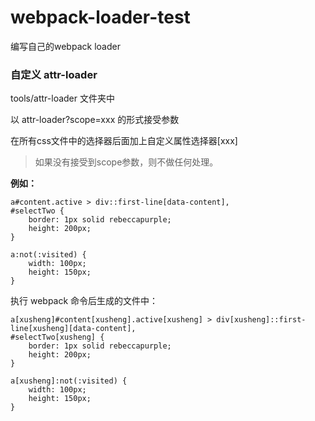 # webpack-loader-test
编写自己的webpack loader

### 自定义 attr-loader
tools/attr-loader 文件夹中

以 attr-loader?scope=xxx 的形式接受参数

在所有css文件中的选择器后面加上自定义属性选择器[xxx]

> 如果没有接受到scope参数，则不做任何处理。

**例如：**
```
a#content.active > div::first-line[data-content],
#selectTwo {
    border: 1px solid rebeccapurple;
    height: 200px;
}

a:not(:visited) {
    width: 100px;
    height: 150px;
}
```

执行 webpack 命令后生成的文件中：
```
a[xusheng]#content[xusheng].active[xusheng] > div[xusheng]::first-line[xusheng][data-content],
#selectTwo[xusheng] {
    border: 1px solid rebeccapurple;
    height: 200px;
}

a[xusheng]:not(:visited) {
    width: 100px;
    height: 150px;
}
```
